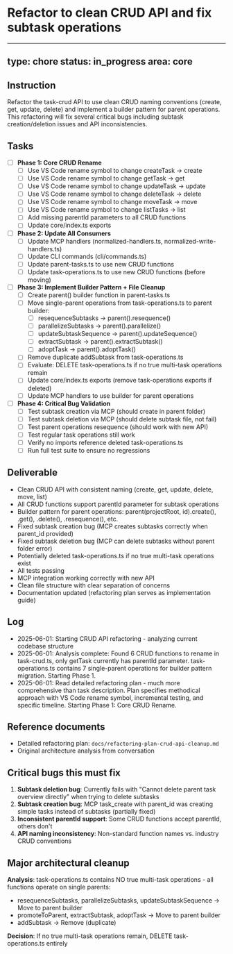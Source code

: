 # Refactor to clean CRUD API and fix subtask operations

---
type: chore
status: in_progress
area: core
---


## Instruction
Refactor the task-crud API to use clean CRUD naming conventions (create, get, update, delete) and implement a builder pattern for parent operations. This refactoring will fix several critical bugs including subtask creation/deletion issues and API inconsistencies.

## Tasks
- [ ] **Phase 1: Core CRUD Rename**
  - [ ] Use VS Code rename symbol to change createTask → create
  - [ ] Use VS Code rename symbol to change getTask → get
  - [ ] Use VS Code rename symbol to change updateTask → update
  - [ ] Use VS Code rename symbol to change deleteTask → delete
  - [ ] Use VS Code rename symbol to change moveTask → move
  - [ ] Use VS Code rename symbol to change listTasks → list
  - [ ] Add missing parentId parameters to all CRUD functions
  - [ ] Update core/index.ts exports

- [ ] **Phase 2: Update All Consumers**
  - [ ] Update MCP handlers (normalized-handlers.ts, normalized-write-handlers.ts)
  - [ ] Update CLI commands (cli/commands.ts)
  - [ ] Update parent-tasks.ts to use new CRUD functions
  - [ ] Update task-operations.ts to use new CRUD functions (before moving)

- [ ] **Phase 3: Implement Builder Pattern + File Cleanup**
  - [ ] Create parent() builder function in parent-tasks.ts
  - [ ] Move single-parent operations from task-operations.ts to parent builder:
    - [ ] resequenceSubtasks → parent().resequence()
    - [ ] parallelizeSubtasks → parent().parallelize()
    - [ ] updateSubtaskSequence → parent().updateSequence()
    - [ ] extractSubtask → parent().extractSubtask()
    - [ ] adoptTask → parent().adoptTask()
  - [ ] Remove duplicate addSubtask from task-operations.ts
  - [ ] Evaluate: DELETE task-operations.ts if no true multi-task operations remain
  - [ ] Update core/index.ts exports (remove task-operations exports if deleted)
  - [ ] Update MCP handlers to use builder for parent operations

- [ ] **Phase 4: Critical Bug Validation**
  - [ ] Test subtask creation via MCP (should create in parent folder)
  - [ ] Test subtask deletion via MCP (should delete subtask file, not fail)
  - [ ] Test parent operations resequence (should work with new API)
  - [ ] Test regular task operations still work
  - [ ] Verify no imports reference deleted task-operations.ts
  - [ ] Run full test suite to ensure no regressions

## Deliverable
- Clean CRUD API with consistent naming (create, get, update, delete, move, list)
- All CRUD functions support parentId parameter for subtask operations
- Builder pattern for parent operations: parent(projectRoot, id).create(), .get(), .delete(), .resequence(), etc.
- Fixed subtask creation bug (MCP creates subtasks correctly when parent_id provided)
- Fixed subtask deletion bug (MCP can delete subtasks without parent folder error)
- Potentially deleted task-operations.ts if no true multi-task operations exist
- All tests passing
- MCP integration working correctly with new API
- Clean file structure with clear separation of concerns
- Documentation updated (refactoring plan serves as implementation guide)

## Log
- 2025-06-01: Starting CRUD API refactoring - analyzing current codebase structure
- 2025-06-01: Analysis complete: Found 6 CRUD functions to rename in task-crud.ts, only getTask currently has parentId parameter. task-operations.ts contains 7 single-parent operations for builder pattern migration. Starting Phase 1.
- 2025-06-01: Read detailed refactoring plan - much more comprehensive than task description. Plan specifies methodical approach with VS Code rename symbol, incremental testing, and specific timeline. Starting Phase 1: Core CRUD Rename.

## Reference documents
- Detailed refactoring plan: `docs/refactoring-plan-crud-api-cleanup.md`
- Original architecture analysis from conversation

## Critical bugs this must fix
1. **Subtask deletion bug**: Currently fails with "Cannot delete parent task overview directly" when trying to delete subtasks
2. **Subtask creation bug**: MCP task_create with parent_id was creating simple tasks instead of subtasks (partially fixed)
3. **Inconsistent parentId support**: Some CRUD functions accept parentId, others don't
4. **API naming inconsistency**: Non-standard function names vs. industry CRUD conventions

## Major architectural cleanup
**Analysis**: task-operations.ts contains NO true multi-task operations - all functions operate on single parents:
- resequenceSubtasks, parallelizeSubtasks, updateSubtaskSequence → Move to parent builder
- promoteToParent, extractSubtask, adoptTask → Move to parent builder
- addSubtask → Remove (duplicate)

**Decision**: If no true multi-task operations remain, DELETE task-operations.ts entirely

